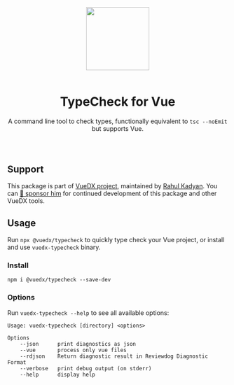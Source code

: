 <div align="center" style="text-align: center; margin-bottom: 72px">
  <img src="./logo.png" width="144" style="margin-top: 72px; margin-bottom: 16px" />
  <h1>TypeCheck for Vue</h1>
  <p>A command line tool to check types, functionally equivalent to <code>tsc --noEmit</code> but supports Vue.</p>
</div>


## Support

This package is part of [VueDX project](https://github.com/znck/vue-developer-experience), maintained by [Rahul Kadyan](https://github.com/znck). You can [💖 sponsor him](https://github.com/sponsors/znck) for continued development of this package and other VueDX tools.

## Usage

Run `npx @vuedx/typecheck` to quickly type check your Vue project, or install and use `vuedx-typecheck` binary.

### Install

```
npm i @vuedx/typecheck --save-dev
```

### Options

Run `vuedx-typecheck --help` to see all available options:

```
Usage: vuedx-typecheck [directory] <options>

Options
    --json      print diagnostics as json
    --vue       process only vue files
    --rdjson    Return diagnostic result in Reviewdog Diagnostic Format
    --verbose   print debug output (on stderr)
    --help      display help
```
